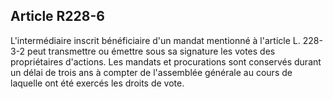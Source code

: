 Article R228-6
----
L'intermédiaire inscrit bénéficiaire d'un mandat mentionné à l'article L.
228-3-2 peut transmettre ou émettre sous sa signature les votes des
propriétaires d'actions. Les mandats et procurations sont conservés durant un
délai de trois ans à compter de l'assemblée générale au cours de laquelle ont
été exercés les droits de vote.
